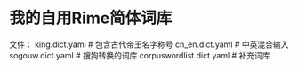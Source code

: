 # 我的自用Rime简体词库

文件：
king.dict.yaml   # 包含古代帝王名字称号
cn_en.dict.yaml  # 中英混合输入
sogouw.dict.yaml # 搜狗转换的词库
corpuswordlist.dict.yaml # 补充词库
